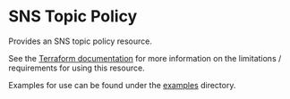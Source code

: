 # SNS Topic Policy

Provides an SNS topic policy resource.

See the [Terraform documentation](https://registry.terraform.io/providers/hashicorp/aws/latest/docs/resources/sns_topic_policy) for more information on the limitations / requirements for using this resource.

Examples for use can be found under the [examples](./examples) directory.

<!-- BEGINNING OF PRE-COMMIT-TERRAFORM DOCS HOOK -->

<!-- END OF PRE-COMMIT-TERRAFORM DOCS HOOK -->
